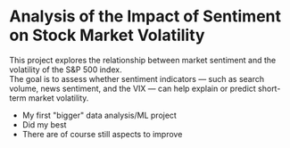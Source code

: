 # Analysis of the Impact of Sentiment on Stock Market Volatility

This project explores the relationship between market sentiment and the volatility of the S&P 500 index.  
The goal is to assess whether sentiment indicators — such as search volume, news sentiment, and the VIX — can help explain or predict short-term market volatility.

- My first "bigger" data analysis/ML project
- Did my best
- There are of course still aspects to improve
